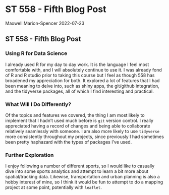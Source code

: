 ST 558 - Fifth Blog Post
================
Maxwell Marion-Spencer
2022-07-23

## ST 558 - Fifth Blog Post

### Using R for Data Science

I already used R for my day to day work. It is the language I feel most
comfortable with, and I will absolutely continue to use it. I was
already fond of R and R studio prior to taking this course but I feel as
though 558 has broadened my appreciation for both. It explored a lot of
features that I had been meaning to delve into, such as shiny apps, the
git/github integration, and the tidyverse packages, all of which I find
interesting and practical.

### What Will I Do Differently?

Of the topics and features we covered, the thing I am most likely to
implement that I hadn’t used much before is `git` version control. I
really appreciated having a record of changes and being able to
collaborate relatively seamlessly with someone. I am also more likely to
use `tidyverse` more consistently throughout my projects, since
previously I had sometimes been pretty haphazard with the types of
packages I’ve used.

### Further Exploration

I enjoy following a number of different sports, so I would like to
casually dive into some sports analytics and attempt to learn a bit more
about spatial/tracking data. Likewise, transportation and urban planning
is also a hobby interest of mine, so I think it would be fun to attempt
to do a mapping project at some point, potentially with `leaflet`.
